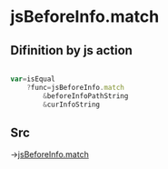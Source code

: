 # jsBeforeInfo.match

## Difinition by js action

```js.js

var=isEqual
	?func=jsBeforeInfo.match
		&beforeInfoPathString
		&curInfoString
```

## Src

->[jsBeforeInfo.match](https://github.com/puutaro/CommandClick/blob/master/app/src/main/java/com/puutaro/commandclick/fragment_lib/terminal_fragment/js_interface/judge/JsBeforeInfo.kt#L12)


